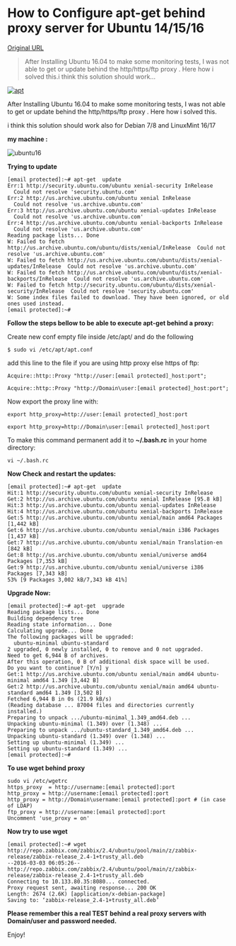 # How to Configure apt-get behind proxy server for Ubuntu 14/15/16

[Original URL](http://www.unixmen.com/45713-2/)

> After Installing Ubuntu 16.04 to make some monitoring tests, I was not able to get or update behind the http/https/ftp proxy . Here how i solved this.i think this solution should work...

[![](http://1969324071.rsc.cdn77.org/wp-content/uploads/2014/05/apt.png "apt")](http://1969324071.rsc.cdn77.org/wp-content/uploads/2014/05/apt.png)

After Installing Ubuntu 16.04 to make some monitoring tests, I was not able to get or update behind the http/https/ftp proxy . Here how i solved this.

i think this solution should work also for Debian 7/8 and LinuxMint 16/17

**my machine :**

![ubuntu16](http://1969324071.rsc.cdn77.org/wp-content/uploads/2016/03/ubuntu16.png)

**Trying to update**

```
[email protected]:~# apt-get  update
Err:1 http://security.ubuntu.com/ubuntu xenial-security InRelease
  Could not resolve 'security.ubuntu.com'
Err:2 http://us.archive.ubuntu.com/ubuntu xenial InRelease
  Could not resolve 'us.archive.ubuntu.com'
Err:3 http://us.archive.ubuntu.com/ubuntu xenial-updates InRelease
  Could not resolve 'us.archive.ubuntu.com'
Err:4 http://us.archive.ubuntu.com/ubuntu xenial-backports InRelease
  Could not resolve 'us.archive.ubuntu.com'
Reading package lists... Done
W: Failed to fetch http://us.archive.ubuntu.com/ubuntu/dists/xenial/InRelease  Could not resolve 'us.archive.ubuntu.com'
W: Failed to fetch http://us.archive.ubuntu.com/ubuntu/dists/xenial-updates/InRelease  Could not resolve 'us.archive.ubuntu.com'
W: Failed to fetch http://us.archive.ubuntu.com/ubuntu/dists/xenial-backports/InRelease  Could not resolve 'us.archive.ubuntu.com'
W: Failed to fetch http://security.ubuntu.com/ubuntu/dists/xenial-security/InRelease  Could not resolve 'security.ubuntu.com'
W: Some index files failed to download. They have been ignored, or old ones used instead.
[email protected]:~#
```

**Follow the steps bellow to be able to execute apt-get behind a proxy:**

Create new conf empty file inside /etc/apt/ and do the following

```
$ sudo vi /etc/apt/apt.conf
```

add this line to the file if you are using http proxy else https of ftp:

```
Acquire::http::Proxy "http://user:[email protected]_host:port";

Acquire::http::Proxy "http://Domain\user:[email protected]_host:port";
```

Now export the proxy line with:

```
export http_proxy=http://user:[email protected]_host:port

export http_proxy=http://Domain\user:[email protected]_host:port
```

To make this command permanent add it to **~/.bash.rc** in your home directory:

```
vi ~/.bash.rc
```

**Now Check and restart the updates:**

```
[email protected]:~# apt-get  update
Hit:1 http://security.ubuntu.com/ubuntu xenial-security InRelease
Get:2 http://us.archive.ubuntu.com/ubuntu xenial InRelease [95.8 kB]
Hit:3 http://us.archive.ubuntu.com/ubuntu xenial-updates InRelease
Hit:4 http://us.archive.ubuntu.com/ubuntu xenial-backports InRelease
Get:5 http://us.archive.ubuntu.com/ubuntu xenial/main amd64 Packages [1,442 kB]
Get:6 http://us.archive.ubuntu.com/ubuntu xenial/main i386 Packages [1,437 kB]
Get:7 http://us.archive.ubuntu.com/ubuntu xenial/main Translation-en [842 kB]
Get:8 http://us.archive.ubuntu.com/ubuntu xenial/universe amd64 Packages [7,353 kB]
Get:9 http://us.archive.ubuntu.com/ubuntu xenial/universe i386 Packages [7,343 kB]
53% [9 Packages 3,002 kB/7,343 kB 41%]
```

**Upgrade Now:**

```
[email protected]:~# apt-get  upgrade
Reading package lists... Done
Building dependency tree
Reading state information... Done
Calculating upgrade... Done
The following packages will be upgraded:
  ubuntu-minimal ubuntu-standard
2 upgraded, 0 newly installed, 0 to remove and 0 not upgraded.
Need to get 6,944 B of archives.
After this operation, 0 B of additional disk space will be used.
Do you want to continue? [Y/n] y
Get:1 http://us.archive.ubuntu.com/ubuntu xenial/main amd64 ubuntu-minimal amd64 1.349 [3,442 B]
Get:2 http://us.archive.ubuntu.com/ubuntu xenial/main amd64 ubuntu-standard amd64 1.349 [3,502 B]
Fetched 6,944 B in 0s (21.9 kB/s)
(Reading database ... 87004 files and directories currently installed.)
Preparing to unpack .../ubuntu-minimal_1.349_amd64.deb ...
Unpacking ubuntu-minimal (1.349) over (1.348) ...
Preparing to unpack .../ubuntu-standard_1.349_amd64.deb ...
Unpacking ubuntu-standard (1.349) over (1.348) ...
Setting up ubuntu-minimal (1.349) ...
Setting up ubuntu-standard (1.349) ...
[email protected]:~#
```

**To use wget behind proxy**

```
sudo vi /etc/wgetrc
https_proxy  = http://username:[email protected]:port
http_proxy = http://username:[email protected]:port
http_proxy = http://Domain\username:[email protected]:port # (in case of LDAP)
ftp_proxy = http://username:[email protected]:port
Uncomment 'use_proxy = on'
```

**Now try to use wget**

```
[email protected]:~# wget http://repo.zabbix.com/zabbix/2.4/ubuntu/pool/main/z/zabbix-release/zabbix-release_2.4-1+trusty_all.deb
--2016-03-03 06:05:26--  http://repo.zabbix.com/zabbix/2.4/ubuntu/pool/main/z/zabbix-release/zabbix-release_2.4-1+trusty_all.deb
Connecting to 10.133.80.35:8080... connected.
Proxy request sent, awaiting response... 200 OK
Length: 2674 (2.6K) [application/x-debian-package]
Saving to: ‘zabbix-release_2.4-1+trusty_all.deb’
```

**Please remember this a real TEST behind a real proxy servers with Domain/user and password needed.**

Enjoy!
